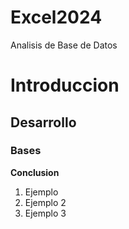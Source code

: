 # Excel2024
Analisis de Base de Datos 

# Introduccion

## Desarrollo

### Bases 

**Conclusion** 

1. Ejemplo
2. Ejemplo 2
3. Ejemplo 3




